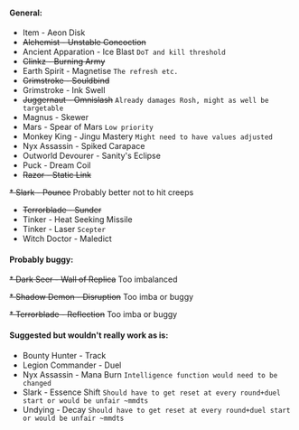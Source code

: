 #### General:
* Item - Aeon Disk
* ~~Alchemist - Unstable Concoction~~
* Ancient Apparation - Ice Blast `DoT and kill threshold`
* ~~Clinkz - Burning Army~~
* Earth Spirit - Magnetise `The refresh etc.`
* ~~Grimstroke - Souldbind~~
* Grimstroke - Ink Swell
* ~~Juggernaut - Omnislash~~ `Already damages Rosh, might as well be targetable`
* Magnus - Skewer
* Mars - Spear of Mars `Low priority`
* Monkey King - Jingu Mastery `Might need to have values adjusted`
* Nyx Assassin - Spiked Carapace
* Outworld Devourer - Sanity's Eclipse
* Puck - Dream Coil
* ~~Razor - Static Link~~

~~* Slark - Pounce~~ Probably better not to hit creeps
* ~~Terrorblade - Sunder~~
* Tinker - Heat Seeking Missile
* Tinker - Laser `Scepter`
* Witch Doctor - Maledict

#### Probably buggy:
~~* Dark Seer - Wall of Replica~~ Too imbalanced

~~* Shadow Demon - Disruption~~ Too imba or buggy

~~* Terrorblade - Reflection~~ Too imba or buggy

#### Suggested but wouldn't really work as is:
* Bounty Hunter - Track
* Legion Commander - Duel
* Nyx Assassin - Mana Burn `Intelligence function would need to be changed`
* Slark - Essence Shift `Should have to get reset at every round+duel start or would be unfair ~mmdts`
* Undying - Decay `Should have to get reset at every round+duel start or would be unfair ~mmdts`
